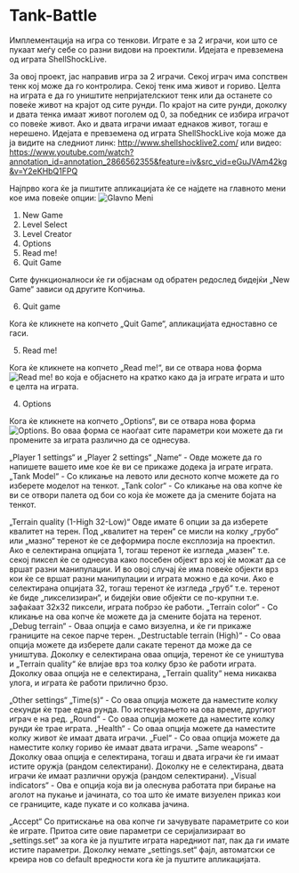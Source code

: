 # Tank-Battle

Имплементација на игра со тенкови. Играте е за 2 играчи, кои што се пукаат меѓу себе со разни видови на проектили. Идејата е превземена од играта ShellShockLive.

За овој проект, јас направив игра за 2 играчи. Секој играч има сопствен тенк кој може да го контролира. Секој тенк има живот и гориво.
Целта на играта е да го уништите непријателскиот тенк или да останете со повеќе живот на крајот од сите рунди. По крајот на сите рунди, доколку и двата тенка имаат живот поголем од 0, за победник се избира играчот со повеќе живот. Ако и двата играчи имаат еднаков живот, тогаш е нерешено. Идејата е превземена од играта ShellShockLive која може да ја видите на следниот линк: http://www.shellshocklive2.com/ или видео: https://www.youtube.com/watch?annotation_id=annotation_2866562355&feature=iv&src_vid=eGuJVAm42kg&v=Y2eKHbQ1FPQ

Најпрво кога ќе ја пиштите апликацијата ќе се најдете на главното мени кое има повеќе опции:
![Glavno Meni](https://github.com/AndrejV97/Tank-Battle/tree/master/README%20-%20SLIKI/Glavno%20Meni.png)

1. New Game
2. Level Select
3. Level Creator
4. Options
5. Read me!
6. Quit Game

Сите функционалноси ќе ги објаснам од обратен редослед бидејќи „New Game“ зависи од другите Копчиња.

6. Quit game

Кога ќе кликнете на копчето „Quit Game“, апликацијата едноставно се гаси.

5. Read me!

Кога ќе кликнете на копчето „Read me!“, ви се отвара нова форма 
![Read me!](https://github.com/AndrejV97/Tank-Battle/tree/master/README%20-%20SLIKI/Read%20me.png)
во која е објаснето на кратко како да ја играте играта и што е целта на играта.

4. Options

Кога ќе кликнете на копчето „Options“, ви се отвара нова форма
![Options](https://github.com/AndrejV97/Tank-Battle/tree/master/README%20-%20SLIKI/Options.png).
Во оваа форма се наоѓаат сите параметри кои можете да ги промените за играта различно да се однесува.

„Player 1 settings“ и „Player 2 settings“
    „Name“ - Овде можете да го напишете вашето име кое ќе ви се прикаже додека ја играте играта.
    „Tank Model“ - Со кликање на левото или десното копче можете да го изберете моделот на тенкот.
    „Tank color“ - Со кликање на ова копче ќе ви се отвори палета од бои со која ќе можете да ја смените бојата на тенкот.
    
„Terrain quality (1-High 32-Low)“
    Овде имате 6 опции за да изберете квалитет на терен. Под „квалитет на терен“ се мисли на колку „грубо“ или „мазно“ теренот ќе
    се деформира после експлозија на проектил.
    Ако е селектирана опцијата 1, тогаш теренот ќе изгледа „мазен“ т.е. секој пиксел ќе
    се однесува како посебен објект врз кој ќе можат да се вршат разни манипулации. И во овој случај ќе има повеќе објекти врз кои
    ќе се вршат разни манипулации и играта можно е да кочи.
    Ако е селектирана опцијата 32, тогаш теренот ќе изгледа „груб“ т.е.
    теренот ќе биде „пикселизиран“, и бидејќи овие објеќти се по-крупни т.е. зафаќаат 32x32 пиксели, играта побрзо ќе работи.
    „Terrain color“ - Со кликање на ова копче ќе можете да ја смените бојата на теренот.
    „Debug terrain“ - Оваа опција е само визуелна, и ќе ги прикаже границите на секое парче терен.
    „Destructable terrain (High)“ - Со оваа опција можете да изберете дали сакате теренот да може да се уништува. Доколку е селектирана
    оваа опција, теренот ќе се уништува и „Terrain quality“ ќе влијае врз тоа колку брзо ќе работи играта. Доколку оваа опција не е
    селектирана, „Terrain quality“ нема никаква улога, и играта ќе работи прилично брзо.
    
„Other settings“
    „Time(s)“ - Со оваа опција можете да наместите колку секунди ќе трае една рунда. По истекувањето на ова време, другиот играч е на       ред.
    „Round“ - Со оваа опција можете да наместите колку рунди ќе трае играта.
    „Health“ - Со оваа опција можете да наместите колку живот ќе имаат двата играчи.
    „Fuel“ - Со оваа опција можете да наместите колку гориво ќе имаат двата играчи.
    „Same weapons“ - Доколку оваа опција е селектирана, тогаш и двата играчи ќе ги имаат истите оружја (рандом селектирани). Доколку не
    е селектирана, двата играчи ќе имаат различни оружја (рандом селектирани).
    „Visual indicators“ - Ова е опција која ви ја олеснува работата при бирање на аголот на пукање и јачината, со тоа што ќе имате
    визуелен приказ кои се границите, каде пукате и со колкава јачина.
    
„Accept“
    Со притискање на ова копче ги зачувувате параметрите со кои ќе играте. Притоа сите овие параметри се серијализираат во                   „settings.set“ за кога ќе ја пуштите играта наредниот пат, пак да ги имате истите параметри. Доколку немате „settings.set“ фајл,         автоматски се креира нов со default вредности кога ќе ја пуштите апликацијата.


